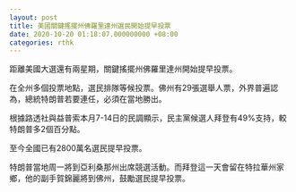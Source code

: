 ```yaml
---
layout: post
title: 美國關鍵搖擺州佛羅里達州選民開始提早投票
date: 2020-10-20 01:18:07.000000000 +08:00
categories: rthk
---
```


距離美國大選還有兩星期，關鍵搖擺州佛羅里達州開始提早投票。

在全州多個投票地點，選民排隊等候投票。佛州有29張選舉人票，外界普遍認為，總統特朗普若要連任，必須在當地勝出。

根據路透社與益普索本月7-14日的民調顯示，民主黨候選人拜登有49%支持，較特朗普多2個百分點。

至今全國已有2800萬名選民提早投票。

特朗普當地周一將到亞利桑那州出席競選活動。而拜登這一天會留在特拉華州家鄉，他的副手賀錦麗將到佛州，鼓勵選民提早投票。
